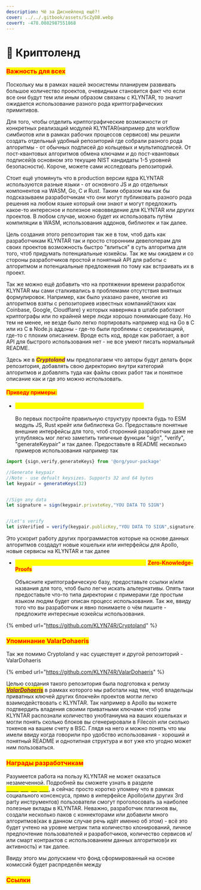 ```yaml
---
description: Чё за Диснейленд ещё?!
cover: ../../.gitbook/assets/ScZyDB.webp
coverY: -478.0082987551868
---
```


# 🎢 Криптоленд

### <mark style="color:red;">Важность для всех</mark>

Поскольку мы в рамках нашей экосистемы планируем развивать большое количество проектов, очевидным становится факт что если все они будут тем или иным образом связаны с KLYNTAR, то значит ожидается использование разного рода криптографических примитивов.

Для того, чтобы отделить криптографические возможности от конкретных реализаций модулей KLYNTAR(например для workflow симбиотов или в рамках рабочих процессов сервисов) мы решили создать отдельный удобный репозиторий где собрали разного рода алгоритмы - от обычных подписей до кольцевых и мультиподписей. От пост-квантовых алгоритмов обмена ключами и до пост-квантовых подписей(в основном это текущие NIST кандидаты 1-5 уровней безопасности). Короче, можете сами исследовать репозиторий.

Стоит ещё упомянуть что в production версии ядра KLYNTAR используются разные языки - от основного JS и до отдельных компонентов на WASM, Go, C и Rust. Таким образом мы как бы подсказываем разработчикам что они могут публиковать разного рода решения на любом языке который они знают и могут предложить какое-то интересное и полезное нововведение для KLYNTAR или других проектов. В любом случае, можно будет их использовать путём компиляции в WASM, использования аддонов, библиотек и так далее.

Цель создания этого репозитория так же в том, чтоб дать как разработчикам KLYNTAR так и просто сторонним девелоперам для своих проектов возможность быстро "влиться" в суть алгоритма для того, чтоб придумать потенциальные юзкейсы. Так же мы ожидаем и со стороны разработчиков простой и понятный API для работы с алгоритмом и потенциальные предложения по тому как встраивать их в проект.

Так же можно ещё добавить что на протяжении времени разработок KLYNTAR мы сами сталкивались в проблемами отсутствия внятных формулировок. Например, как было указано ранее, многие из алгоритмов взяты с репозиториев известных компаний(таких как Coinbase, Google, Cloudflare) у которых наверняка в штабе работают криптографы или по крайней мере люди хорошо понимающие базу. Но тем не менее, не везде было легко портировать например код на Go в C или из C в Node.js аддоны - где-то были проблемы с сериализацией, где-то с плохим описанием. Вроде есть код, вроде как работает, а вот API для быстрого использования нет - не все умеют писать нормальный README.

Здесь же в _<mark style="color:purple;">**Cryptoland**</mark>_ мы предполагаем что авторы будут делать форк репозитория, добавлять свою директорию внутри категорий алгоритмов и добавлять туда как файлы своих работ так и понятное описание как и где это можно использовать.

#### <mark style="color:red;">Приведу примеры:</mark>

* <mark style="color:yellow;">Вы добавляете какой-то новый алгоритм подписи</mark>\
  \
  Во первых постройте правильную структуру проекта будь то ESM модуль JS, Rust крейт или библиотека Go. Предоставьте понятные внешние интерфейсы для того, чтоб сторонний разработчик даже не углубляясь мог легко заметить типичные функции "sign", "verify", "generateKeypair" и так далее. Предоставьте в README несколько примеров использования например так

```javascript
import {sign,verify,generateKeys} from '@org/your-package'

//Generate keypair
//Note - use defualt keysizes. Supports 32 and 64 bytes
let keypair = generateKeys(32)


//Sign any data
let signature = sign(keypair.privateKey,"YOU DATA TO SIGN")


//Let's verify
let isVerified = verify(keypair.publicKey,"YOU DATA TO SIGN",signature)
```

Это ускорит работу других программистов которые на основе данных алгоритмов создадут новые кошельки или интерфейсы для Apollo, новые сервисы на KLYNTAR и так далее

* <mark style="color:yellow;">Вы добавляете какой-то новый алгоритм из сферы</mark> <mark style="color:red;">**Zero-Knowledge-Proofs**</mark>\
  \
  Объясните криптографическую базу, предоставьте ссылки и/или названия для того, чтоб было легче искать альтернативы. Опять таки предоставьте что-то типа директории с примерами где простым языком людям будет описан процесс использования. Так же, ввиду того что вы разработчик и явно понимаете о чём пишите - предложите интересные юзкейсы использования.

{% embed url="https://github.com/KLYN74R/Cryptoland" %}

### <mark style="color:red;">Упоминание ValarDohaeris</mark>

Так же помимо  Cryptoland у нас существует и другой репозиторий - ValarDohaeris

{% embed url="https://github.com/KLYN74R/ValarDohaeris" %}

Целью создания такого репозитория была подготовка к релизу [_<mark style="color:purple;">**ValarDohaeris**</mark>_](../relizy/valardohaeris.md) <mark style="color:red;"></mark> в рамках которого мы работали над тем, чтоб владельцы приватных ключей других блокчейн проектов могли легко взаимодействовать с KLYNTAR. Так например в Apollo вы можете подтвердить владения своими приватными ключами чтоб узлы KLYNTAR распознали количество унобтаниума на ваших кошельках и могли понять сколько блоков вы сгенерировали в Filecoin или сколько токенов на вашем счету в BSC. Глядя на него и можно понять что мы имели ввиду когда говорили про удобство использования - хороший и понятный README и однотипная структура и вот уже кто угодно может ним пользоваться.

### <mark style="color:red;">Награды разработчикам</mark>

Разумеется работа на пользу KLYNTAR не может оказаться незамеченной. Подробней вы сможете узнать в разделе [_<mark style="color:yellow;">**Контрибуторам**</mark>_](../kontributoram.md), а сейчас просто коротко упомяну что в рамках социального консенсуса, прямо в интерфейсе Apollo(или других 3rd party инструментов) пользователи смогут проголосовать за наиболее полезные вклады в KLYNTAR. Неважно, разработчик плагинов вы, создали несколько паков с коннекторами или добавили много алгоритмов(как в данном случае речь идёт именно об этом) - всё это будет учтено на уровне метрик типа количество клонирований, личное предпочтение пользователей и разработчиков, количество сервисов и/или смарт контрактов с использованием данных алгоритмов(и их активность) и так далее.

Ввиду этого мы допускаем что фонд сформированный на основе комиссий будет распределён между &#x20;



### <mark style="color:red;">Ссылки</mark>

<mark style="color:red;"></mark>
